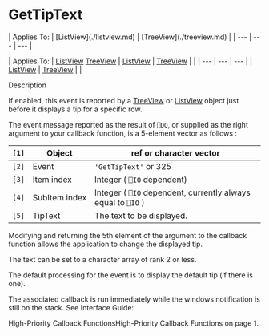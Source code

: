 




<h1 class="heading"><span class="name">GetTipText</span></h1>
| Applies To: | [ListView](./listview.md) | [TreeView](./treeview.md) |
| --- | --- | ---  |

| Applies To: | [ListView](./listview.md) [TreeView](./treeview.md) | [ListView](./listview.md) | [TreeView](./treeview.md) |  |
| --- | --- | ---  |
| [ListView](./listview.md) | [TreeView](./treeview.md) |  |


Description


If enabled, this event is reported by a [TreeView](./treeview.md) or [ListView](./listview.md) object just before it displays a tip for a specific row.


The event message reported as the result of `⎕DQ`, or supplied as the right argument to your callback function, is a 5-element vector as follows :

| `[1]` | Object | ref or character vector |
| --- | --- | ---  |
| `[2]` | Event | `'GetTipText'` or 325 |
| `[3]` | Item index | Integer ( `⎕IO` dependent) |
| `[4]` | SubItem index | Integer ( `⎕IO` dependent, currently always equal to `⎕IO` ) |
| `[5]` | TipText | The text to be displayed. |


Modifying and returning the 5th element of the argument to the callback function allows the application to change the displayed tip.


The text can be set to a character array of rank 2 or less.


The default processing for the event is to display the default tip (if there is one).



The associated callback is run immediately while the windows notification is still on the stack. See 
Interface Guide: 

High-Priority Callback FunctionsHigh-Priority Callback Functions on page 1.


